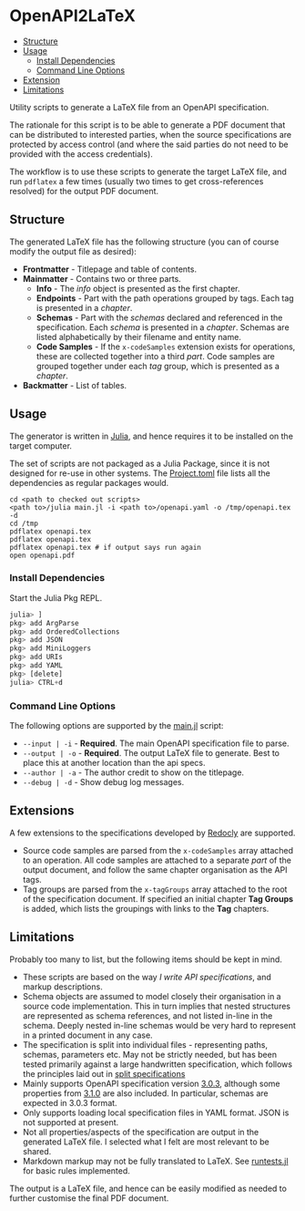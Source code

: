 # OpenAPI2LaTeX
* [Structure](#structure)
* [Usage](#usage)
  * [Install Dependencies](#install-dependencies)
  * [Command Line Options](#command-line-options)
* [Extension](#extensions)
* [Limitations](#limitations)

Utility scripts to generate a LaTeX file from an OpenAPI specification.

The rationale for this script is to be able to generate a PDF document that can be distributed to interested
parties, when the source specifications are protected by access control (and where the said parties do not need to
be provided with the access credentials).

The workflow is to use these scripts to generate the target LaTeX file, and run `pdflatex` a few times (usually
two times to get cross-references resolved) for the output PDF document.

## Structure
The generated LaTeX file has the following structure (you can of course modify the output file as desired):

* **Frontmatter** - Titlepage and table of contents.
* **Mainmatter** - Contains two or three parts.
  * **Info** - The *info* object is presented as the first chapter. 
  * **Endpoints** - Part with the path operations grouped by tags. Each tag is presented in a *chapter*.
  * **Schemas** - Part with the *schemas* declared and referenced in the specification.  Each *schema* is presented in a
    *chapter*.  Schemas are listed alphabetically by their filename and entity name.
  * **Code Samples** - If the `x-codeSamples` extension exists for operations, these are collected together into a third
    *part*.  Code samples are grouped together under each *tag* group, which is presented as a *chapter*.
* **Backmatter** - List of tables.

## Usage
The generator is written in [Julia](https://julialang.org/), and hence requires it to be installed on the target computer.

The set of scripts are not packaged as a Julia Package, since it is not designed for re-use in other systems.  The
[Project.toml](Project.toml) file lists all the dependencies as regular packages would.

```shell
cd <path to checked out scripts>
<path to>/julia main.jl -i <path to>/openapi.yaml -o /tmp/openapi.tex -d
cd /tmp
pdflatex openapi.tex
pdflatex openapi.tex
pdflatex openapi.tex # if output says run again
open openapi.pdf
```

### Install Dependencies

Start the Julia Pkg REPL.

```julia
julia> ]
pkg> add ArgParse
pkg> add OrderedCollections
pkg> add JSON
pkg> add MiniLoggers
pkg> add URIs
pkg> add YAML
pkg> [delete]
julia> CTRL+d
```

### Command Line Options
The following options are supported by the [main.jl](main.jl) script:

* `--input | -i` - **Required**. The main OpenAPI specification file to parse.
* `--output | -o` - **Required**. The output LaTeX file to generate.  Best to place this at another location than the api specs.
* `--author | -a` - The author credit to show on the titlepage.
* `--debug | -d` - Show debug log messages.

## Extensions
A few extensions to the specifications developed by [Redocly](https://redocly.com/) are supported. 

* Source code samples are parsed from the `x-codeSamples` array attached to an operation.  All code samples are attached
  to a separate *part* of the output document, and follow the same chapter organisation as the API tags.
* Tag groups are parsed from the `x-tagGroups` array attached to the root of the specification document.  If specified
  an initial chapter **Tag Groups** is added, which lists the groupings with links to the **Tag** chapters.

## Limitations
Probably too many to list, but the following items should be kept in mind.

* These scripts are based on the way *I write API specifications*, and markup descriptions.
* Schema objects are assumed to model closely their organisation in a source code implementation.  This in turn implies
  that nested structures are represented as schema references, and not listed in-line in the schema.  Deeply nested in-line
  schemas would be very hard to represent in a printed document in any case.
* The specification is split into individual files - representing paths, schemas, parameters etc.  May not be strictly
  needed, but has been tested primarily against a large handwritten specification, which follows the principles laid
  out in [split specifications](https://davidgarcia.dev/posts/how-to-split-open-api-spec-into-multiple-files/)
* Mainly supports OpenAPI specification version [3.0.3](https://spec.openapis.org/oas/v3.0.3), although some properties
  from [3.1.0](https://spec.openapis.org/oas/latest.html) are also included.  In particular, schemas are expected in
  3.0.3 format.
* Only supports loading local specification files in YAML format.  JSON is not supported at present.
* Not all properties/aspects of the specification are output in the generated LaTeX file.  I selected what I felt are
  most relevant to be shared.
* Markdown markup may not be fully translated to LaTeX.  See [runtests.jl](runtests.jl) for basic rules implemented.

The output is a LaTeX file, and hence can be easily modified as needed to further customise the final PDF document.